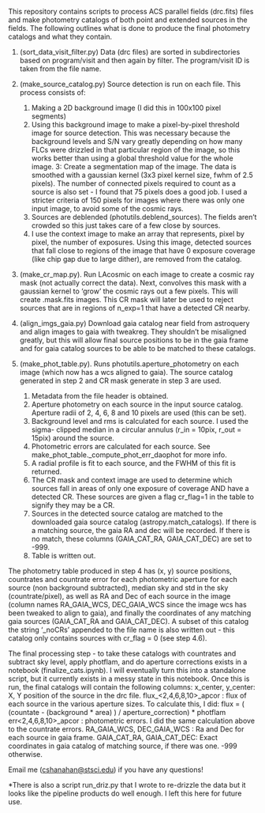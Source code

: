 This repository contains scripts to process ACS parallel fields (drc.fits) files and make photometry catalogs of both point and extended sources in the fields. The following outlines what is done to produce the final photometry catalogs and what they contain. 

1. (sort_data_visit_filter.py) Data (drc files) are sorted in subdirectories based on program/visit and then again by filter. The program/visit ID is taken from the file name. 

2. (make_source_catalog.py) Source detection is run on each file. This process consists of:
	1. Making a 2D background image (I did this in 100x100 pixel segments)
	2. Using this background image to make a pixel-by-pixel threshold image for 	source detection. This was necessary because the background levels and S/N 	vary greatly depending on how many FLCs were drizzled in that particular region of the image, so this works better than using a global threshold value for the 	whole image.
	3: Create a segmentation map of the image. The data is smoothed with a 	gaussian kernel (3x3 pixel kernel size, fwhm of 2.5 pixels). The number of 	connected pixels required to count as a source is also set - I found that 75 pixels does a good job. I used a stricter criteria of 150 pixels for images where there was only one input image, to avoid some of the cosmic rays. 
	4. Sources are deblended (photutils.deblend_sources). The fields aren’t crowded so this just takes care of a few close by sources. 
	5. I use the context image to make an array that represents, pixel by pixel, the number of exposures. Using this image, detected sources that fall close to regions of the image that have 0 exposure coverage (like chip gap due to large dither), are removed from the catalog. 
3. (make_cr_map.py). Run LAcosmic on each image to create a cosmic ray mask (not actually correct the data). Next, convolves this mask with a gaussian kernel to ‘grow’ the cosmic rays out a few pixels. This will create <filename>.mask.fits images. This CR mask will later be used to reject sources that are in regions of n_exp=1 that have a detected CR nearby. 

4. (align_imgs_gaia.py) Download gaia catalog near field from astroquery and align images to gaia with tweakreg. They shouldn’t be misaligned greatly, but this will allow final source positions to be in the gaia frame and for gaia catalog sources to be able to be matched to these catalogs. 

4. (make_phot_table.py). Runs photutils.aperture_photometry on each image (which now has a wcs aligned to gaia). The source catalog generated in step 2 and CR mask generate in step 3 are used. 
	1. Metadata from the file header is obtained. 
	2. Aperture photometry on each source in the input source catalog. Aperture radii 	of 2, 4, 6, 8 and 10 pixels are used (this can be set).
	3. Background level and rms is calculated for each source. I used the sigma-	clipped median in a circular annulus (r_in = 10pix, r_out = 15pix) around the 	source.
	4. Photometric errors are calculated for each source. See make_phot_table._compute_phot_err_daophot for more info. 
	5. A radial profile is fit to each source, and the FWHM of this fit is returned.
	6. The CR mask and context image are used to determine which sources fall in 	areas of only one exposure of coverage AND have a detected CR. These 	sources are given a flag cr_flag=1 in the table to signify they may be a CR.
	7. Sources in the detected source catalog are matched to the downloaded gaia source catalog (astropy.match_catalogs). If there is a matching source, the gaia 	RA and dec will be recorded. If there is no match, these columns 	(GAIA_CAT_RA, 	GAIA_CAT_DEC) are set to -999.
	8. Table is written out.

The photometry table produced in step 4 has (x, y) source positions, countrates and countrate error for each photometric aperture for each source (non background subtracted), median sky and std in the sky (countrate/pixel), as well as RA and Dec of each source in the image (column names RA_GAIA_WCS, DEC_GAIA_WCS since the image wcs has been tweaked to align to gaia), and finally the coordinates of any matching gaia sources (GAIA_CAT_RA and GAIA_CAT_DEC). A subset of this catalog the string ‘_noCRs’ appended to the file name is also written out - this catalog only contains sources with cr_flag = 0 (see step 4.6).

The final processing step - to take these catalogs with countrates and subtract sky level, apply photflam, and do aperture corrections exists in a notebook (finalize_cats.ipynb). I will eventually turn this into a standalone script, but it currently exists in a messy state in this notebook. Once this is run, the final catalogs will contain the following columns:
	x_center, y_center: X, Y position of the source in the drc file.
	flux_<2,4,6,8,10>_apcor : flux of each source in the various aperture sizes. To calculate this, I did:
 flux = ( (countate - (background * area) ) / aperture_correction) * photflam 
	err<2,4,6,8,10>_apcor : photometric errors. I did the same calculation above to the countrate errors. 
	RA_GAIA_WCS, DEC_GAIA_WCS : Ra and Dec for each source in gaia frame.
	GAIA_CAT_RA, GAIA_CAT_DEC: Exact coordinates in gaia catalog of matching source, if there was one. -999 otherwise.

Email me (cshanahan@stsci.edu) if you have any questions!

*There is also a script run_driz.py that I wrote to re-drizzle the data but it looks like the pipeline products do well enough. I left this here for future use. 


